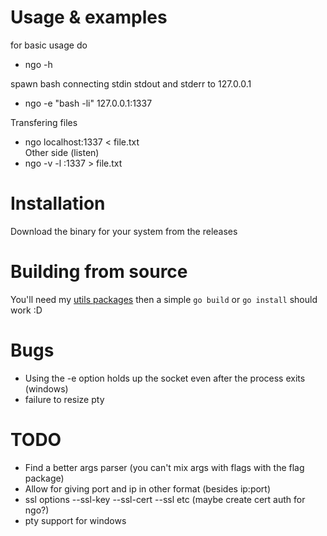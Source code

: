 # Usage & examples
for basic usage do
* ngo -h

spawn bash connecting stdin stdout and stderr to 127.0.0.1
* ngo -e "bash -li" 127.0.0.1:1337

Transfering files
* ngo localhost:1337 < file.txt
<br>Other side (listen)
* ngo -v -l :1337 > file.txt

# Installation
Download the binary for your system from the releases

# Building from source
You'll need my [utils packages](https://github.com/UlisseMini/utils) then a simple `go build` or `go install` should work :D

# Bugs
* Using the -e option holds up the socket even after the process exits (windows)
* failure to resize pty

# TODO
* Find a better args parser (you can't mix args with flags with the flag package)
* Allow for giving port and ip in other format (besides ip:port)
* ssl options --ssl-key --ssl-cert --ssl etc (maybe create cert auth for ngo?)
* pty support for windows
